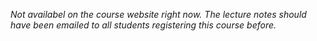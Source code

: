 *Not availabel on the course website right now. The lecture notes should have been emailed to all students registering this course before.*
